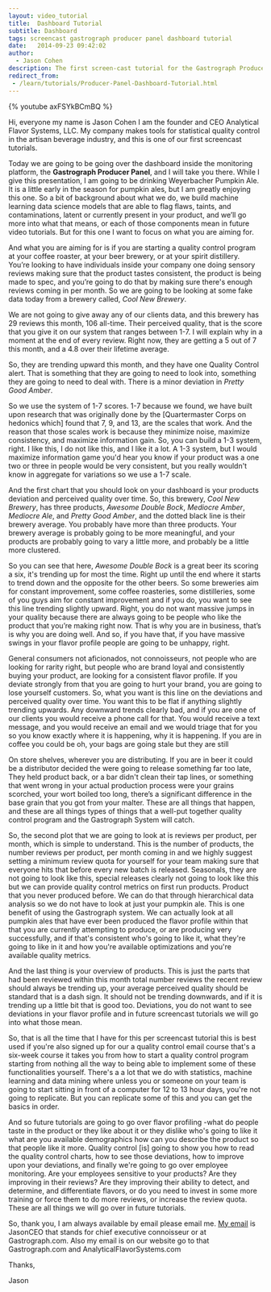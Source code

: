 ```yaml
---
layout: video_tutorial
title:  Dashboard Tutorial
subtitle: Dashboard
tags: screencast gastrograph producer panel dashboard tutorial
date:   2014-09-23 09:42:02
author:
  - Jason Cohen
description: The first screen-cast tutorial for the Gastrograph Producer Panel Dashboard
redirect_from:
 - /learn/tutorials/Producer-Panel-Dashboard-Tutorial.html
---
```

{% youtube axFSYkBCmBQ %}

Hi, everyone my name is Jason Cohen I am the founder and CEO Analytical Flavor Systems, LLC.  My company makes tools for statistical quality control in the artisan beverage industry, and this is one of our first screencast tutorials.

Today we are going to be going over the dashboard inside the monitoring platform, the **Gastrograph Producer Panel**, and I will take you there.  While I give this presentation, I am going to be drinking Weyerbacher Pumpkin Ale.  It is a little early in the season for pumpkin ales, but I am greatly enjoying this one.  So a bit of background about what we do, we build machine learning data science models that are able to flag flaws, taints, and contaminations, latent or currently present in your product, and we’ll go more into what that means, or each of those components mean in future video tutorials.  But for this one I want to focus on what you are aiming for.

And what you are aiming for is if you are starting a quality control program at your coffee roaster, at your beer brewery, or at your spirit distillery.  You’re looking to have individuals inside your company one doing sensory reviews making sure that the product tastes consistent, the product is being made to spec, and you’re going to do that by making sure there's enough reviews coming in per month.  So we are going to be looking at some fake data today from a brewery called, *Cool New Brewery*.

We are not going to give away any of our clients data, and this brewery has 29 reviews this month, 106 all-time.  Their perceived quality, that is the score that you give it on our system that ranges between 1-7.  I will explain why in a moment at the end of every review.  Right now, they are getting a 5 out of 7 this month, and a 4.8 over their lifetime average.

So, they are trending upward this month, and they have one Quality Control alert.  That is something that they are going to need to look into, something they are going to need to deal with.  There is a minor deviation in *Pretty Good Amber*.

So we use the system of 1-7 scores.  1-7 because we found, we have built upon research that was originally done by the [Quartermaster Corps on hedonics which] found that 7, 9, and 13, are the scales that work.  And the reason that those scales work is because they minimize noise, maximize consistency, and maximize information gain.  So, you can build a 1-3 system, right.  I like this, I do not like this, and I like it a lot.  A 1-3 system, but I would maximize information game you'd hear you know if your product was a one two or three in people would be very consistent, but you really wouldn't know in aggregate for variations so we use a 1-7 scale.

And the first chart that you should look on your dashboard is your products deviation and perceived quality over time.  So, this brewery, *Cool New Brewery*, has three products, *Awesome Double Bock*, *Mediocre Amber*, *Mediocre Ale*, and *Pretty Good Amber*, and the dotted black line is their brewery average.  You probably have more than three products.  Your brewery average is probably going to be more meaningful, and your products are probably going to vary a little more, and probably be a little more clustered.

So you can see that here, *Awesome Double Bock* is a great beer its scoring a six, it's trending up for most the time.  Right up until the end where it starts to trend down and the opposite for the other beers.  So some breweries aim for constant improvement, some coffee roasteries, some distilleries, some of you guys aim for constant improvement and if you do, you want to see this line trending slightly upward.  Right, you do not want massive jumps in your quality because there are always going to be people who like the product that you’re making right now.  That is why you are in business, that’s is why you are doing well.  And so, if you have that, if you have massive swings in your flavor profile people are going to be unhappy, right.

General consumers not aficionados, not connoisseurs, not people who are looking for rarity right, but people who are brand loyal and consistently buying your product, are looking for a consistent flavor profile.  If you deviate strongly from that you are going to hurt your brand, you are going to lose yourself customers.  So, what you want is this line on the deviations and perceived quality over time.  You want this to be flat if anything slightly trending upwards.  Any downward trends clearly bad, and if you are one of our clients you would receive a phone call for that.  You would receive a text message, and you would receive an email and we would triage that for you so you know exactly where it is happening, why it is happening.  If you are in coffee you could be oh, your bags are going stale but they are still

On store shelves, wherever you are distributing.  If you are in beer it could be a distributor decided the were going to release something far too late, They held product back, or a bar didn't clean their tap lines, or something that went wrong in your actual production process were your grains scorched, your wort boiled too long, there’s a significant difference in the base grain that you got from your malter.  These are all things that happen, and these are all things types of things that a well-put together quality control program and the Gastrograph System will catch.

So, the second plot that we are going to look at is reviews per product, per month, which is simple to understand.  This is the number of products, the number reviews per product, per month coming in and we highly suggest setting a minimum review quota for yourself for your team making sure that everyone hits that before every new batch is released.  Seasonals, they are not going to look like this, special releases clearly not going to look like this but we can provide quality control metrics on first run products.  Product that you never produced before.  We can do that through hierarchical data analysis so we do not have to look at just your pumpkin ale.  This is one benefit of using the Gastrograph system.  We can actually look at all pumpkin ales that have ever been produced the flavor profile within that that you are currently attempting to produce, or are producing very successfully, and if that's consistent who's going to like it, what they're going to like in it and how you're available optimizations and you're available quality metrics.

And the last thing is your overview of products.  This is just the parts that had been reviewed within this month total number reviews the recent review should always be trending up, your average perceived quality should be standard that is a dash sign.  It should not be trending downwards, and if it is trending up a little bit that is good too.  Deviations, you do not want to see deviations in your flavor profile and in future screencast tutorials we will go into what those mean.

So, that is all the time that I have for this per screencast tutorial this is best used if you're also signed up for our a quality control email course that's a six-week course it takes you from how to start a quality control program starting from nothing all the way to being able to implement some of these functionalities yourself.  There's a a lot that we do with statistics, machine learning and data mining where unless you or someone on your team is going to start sitting in front of a computer for 12 to 13 hour days, you're not going to replicate.  But you can replicate some of this and you can get the basics in order.

And so future tutorials are going to go over flavor profiling -what do people taste in the product or they like about it or they dislike who's going to like it what are you available demographics how can you describe the product so that people like it more.  Quality control [is] going to show you how to read the quality control charts, how to see those deviations, how to improve upon your deviations, and finally we're going to go over employee monitoring.  Are your employees sensitive to your products?  Are they improving in their reviews?  Are they improving their ability to detect, and determine, and differentiate flavors, or do you need to invest in some more training or force them to do more reviews, or increase the review quota.  These are all things we will go over in future tutorials.

So, thank you, I am always available by email please email me.  [My email][email] is JasonCEO that stands for chief executive connoisseur or at Gastrograph.com.  Also my email is on our website go to that Gastrograph.com and AnalyticalFlavorSystems.com

Thanks,

Jason

[email]: mailto:JasonCEO@gastrograph.com

